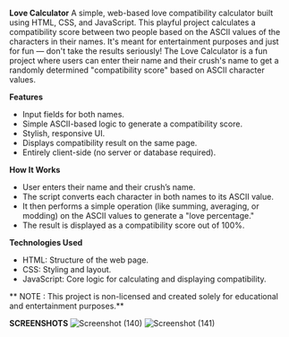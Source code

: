 **Love Calculator**
A simple, web-based love compatibility calculator built using HTML, CSS, and JavaScript.
This playful project calculates a compatibility score between two people based on the ASCII values of the characters in their names. It's meant for entertainment purposes and just for fun — don't take the results seriously!
The Love Calculator is a fun project where users can enter their name and their crush's name to get a randomly determined "compatibility score" based on ASCII character values.

**Features**
  - Input fields for both names.
  - Simple ASCII-based logic to generate a compatibility score.
  - Stylish, responsive UI.
  - Displays compatibility result on the same page.
  - Entirely client-side (no server or database required).

**How It Works**
  - User enters their name and their crush’s name.
  - The script converts each character in both names to its ASCII value.
  - It then performs a simple operation (like summing, averaging, or modding) on the ASCII values to generate a "love percentage."
  - The result is displayed as a compatibility score out of 100%.

**Technologies Used**
  - HTML: Structure of the web page.
  - CSS: Styling and layout.
  - JavaScript: Core logic for calculating and displaying compatibility.

** NOTE : This project is non-licensed and created solely for educational and entertainment purposes.**

**SCREENSHOTS**
![Screenshot (140)](https://github.com/user-attachments/assets/5aeca7ac-5944-44d8-833e-7272147a3375)
![Screenshot (141)](https://github.com/user-attachments/assets/d29851a5-9dcd-422a-8407-3c866d222c59)

